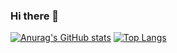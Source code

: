 ### Hi there 👋

[![Anurag's GitHub stats](https://github-readme-stats.vercel.app/api?username=ozone4real&count_private=true&show_icons=true&theme=radical)](https://github.com/anuraghazra/github-readme-stats)
[![Top Langs](https://github-readme-stats.vercel.app/api/top-langs/?username=ozone4real&langs_count=10&layout=compact&count_private=true&show_icons=true&theme=radical)](https://github.com/anuraghazra/github-readme-stats)
<!--
**ozone4real/ozone4real** is a ✨ _special_ ✨ repository because its `README.md` (this file) appears on your GitHub profile.

Here are some ideas to get you started:

- 🔭 I’m currently working on ...
- 🌱 I’m currently learning ...
- 👯 I’m looking to collaborate on ...
- 🤔 I’m looking for help with ...
- 💬 Ask me about ...
- 📫 How to reach me: ...
- 😄 Pronouns: ...
- ⚡ Fun fact: ...
-->
